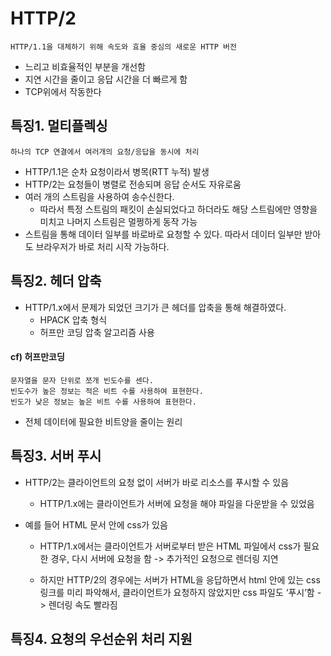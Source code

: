 # HTTP/2
    HTTP/1.1을 대체하기 위해 속도와 효율 중심의 새로운 HTTP 버전
- 느리고 비효율적인 부분을 개선함
- 지연 시간을 줄이고 응답 시간을 더 빠르게 함
- TCP위에서 작동한다

## 특징1. 멀티플렉싱
    하나의 TCP 연결에서 여러개의 요청/응답을 동시에 처리
- HTTP/1.1은 순차 요청이라서 병목(RTT 누적) 발생
- HTTP/2는 요청들이 병렬로 전송되며 응답 순서도 자유로움
- 여러 개의 스트림을 사용하여 송수신한다. 
    - 따라서 특정 스트림의 패킷이 손실되었다고 하더라도 해당 스트림에만 영향을 미치고 나머지 스트림은 멀쩡하게 동작 가능
- 스트림을 통해 데이터 일부를 바로바로 요청할 수 있다. 따라서 데이터 일부만 받아도 브라우저가 바로 처리 시작 가능하다. 
## 특징2. 헤더 압축
- HTTP/1.x에서 문제가 되었던 크기가 큰 헤더를 압축을 통해 해결하였다.
    - HPACK 압축 형식
    - 허프만 코딩 압축 알고리즘 사용

#### cf) 허프만코딩
    문자열을 문자 단위로 쪼개 빈도수를 센다. 
    빈도수가 높은 정보는 적은 비트 수를 사용하여 표현한다.
    빈도가 낮은 정보는 높은 비트 수를 사용하여 표현한다. 
- 전체 데이터에 필요한 비트양을 줄이는 원리
## 특징3. 서버 푸시
- HTTP/2는 클라이언트의 요청 없이 서버가 바로 리소스를 푸시할 수 있음

    - HTTP/1.x에는 클라이언트가 서버에 요청을 해야 파일을 다운받을 수 있었음
- 예를 들어 HTML 문서 안에 css가 있음
    - HTTP/1.x에서는 클라이언트가 서버로부터 받은 HTML 파일에서 css가 필요한 경우, 다시 서버에 요청을 함 -> 추가적인 요청으로 렌더링 지연

    - 하지만 HTTP/2의 경우에는 서버가 HTML을 응답하면서 html 안에 있는 css 링크를 미리 파악해서, 클라이언트가 요청하지 않았지만 css 파일도 ‘푸시’함 -> 렌더링 속도 빨라짐
## 특징4. 요청의 우선순위 처리 지원